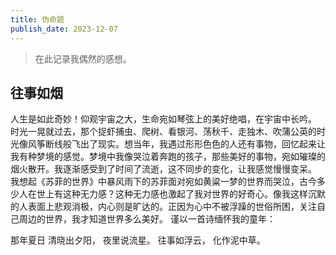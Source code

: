 ```yaml
---
title: 伪命题
publish_date: 2023-12-07
---
```


 > 在此记录我偶然的感想。

## 往事如烟

人生是如此奇妙！仰观宇宙之大，生命宛如琴弦上的美好绝唱，在宇宙中长吟。
时光一晃就过去，那个捉虾捕虫、爬树、看银河、荡秋千、走独木、吹蒲公英的时光像风筝断线般飞出了现实。想当年，我遇过形形色色的人还有事物，回忆起来让我有种梦境的感觉。梦境中我像哭泣着奔跑的孩子，那些美好的事物，宛如璀璨的烟火散开。我逐渐感受到了时间了流逝，这不同步的变化，让我感觉慢慢变呆。
我想起《苏菲的世界》中暴风雨下的苏菲面对宛如黄粱一梦的世界而哭泣，古今多少人在世上有这种无力感？这种无力感也激起了我对世界的好奇心。像我这样沉默的人表面上悲观消极，内心则是旷达的。正因为心中不被浮躁的世俗所困，关注自己周边的世界，我才知道世界多么美好。
谨以一首诗缅怀我的童年：

那年夏日
清晓出夕阳，
夜里说流星。
往事如浮云，
化作泥中草。

